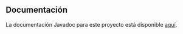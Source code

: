 ## Documentación

La documentación Javadoc para este proyecto está disponible [aquí](doc/index.html).
